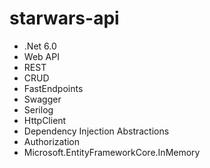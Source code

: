 # starwars-api

- .Net 6.0
- Web API
- REST
- CRUD
- FastEndpoints
- Swagger
- Serilog
- HttpClient
- Dependency Injection Abstractions
- Authorization
- Microsoft.EntityFrameworkCore.InMemory
